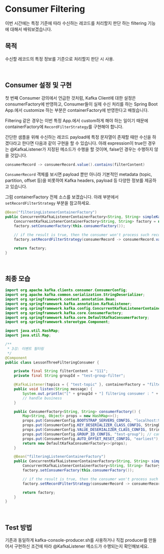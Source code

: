 # Consumer Filtering
이번 시간에는 특정 기준에 따라 수신하는 레코드를 처리할지 판단 하는 filtering 기능에 대해서 배워보겠습니다.


## 목적
수신할 레코드의 특정 정보를 기준으로 처리할지 판단 시 사용.

<br/>

## Consumer 설정 및 구현
첫 번째 Consumer 강의에서 언급한 것처럼, Kafka Client에 대한 설정은 consumerFactory에 반영하고,
Consumer들이 실제 수신 처리를 하는 Spring Boot App.에서 customize 하는 부분은 containerFactory에 반영한다고 배웠습니다. 

Filtering 같은 경우는 이번 특정 App.에서 custom하게 해야 하는 일이기 때문에 containerFactory에 `RecordFilterStrategy`를 구현해야 합니다.

간단한 샘플을 위해 수신하는 레코드 payload에 특정 문자열이 존재할 때만 수신을 하겠다라고 한다면 다음과 같이 구현을 할 수 있습니다. 아래 expression이 true인 경우는 @KafkaListener가 지정된 메소드가 수행을 할 것이며, false인 경우는 수행하지 않을 것입니다.

```java
consumerRecord -> consumerRecord.value().contains(filterContent)
```

`ConsumerRecord` 객체를 보시면 payload 뿐만 아니라 기본적인 metadata (topic, partition, offset 등)을 비롯하여 Kafka headers, payload 등 다양한 정보를 제공하고 있습니다.


그럼 containerFactory 전체 소스를 보겠습니다. 아래 부분에서 `setRecordFilterStrategy` 부분을 참고하세요.
```java
@Bean("filteringListenerContainerFactory")
public ConcurrentKafkaListenerContainerFactory<String, String> simpleKafkaListenerContainerFactory() {
    ConcurrentKafkaListenerContainerFactory<String, String> factory = new ConcurrentKafkaListenerContainerFactory<>();
    factory.setConsumerFactory(this.consumerFactory());

    // if the result is true, then the consumer won't process such record
    factory.setRecordFilterStrategy(consumerRecord -> consumerRecord.value().contains(filterContent));

    return factory;
}
```

<br/>

## 최종 모습
```java
import org.apache.kafka.clients.consumer.ConsumerConfig;
import org.apache.kafka.common.serialization.StringDeserializer;
import org.springframework.context.annotation.Bean;
import org.springframework.kafka.annotation.KafkaListener;
import org.springframework.kafka.config.ConcurrentKafkaListenerContainerFactory;
import org.springframework.kafka.core.ConsumerFactory;
import org.springframework.kafka.core.DefaultKafkaConsumerFactory;
import org.springframework.stereotype.Component;

import java.util.HashMap;
import java.util.Map;

/**
 * 3강: 이벤트 필터링
 */
@Component
public class LessonThreeFilteringConsumer {

    private final String filterContent = "111";
    private final String groupId = "test-group-filter";

    @KafkaListener(topics = { "test-topic" }, containerFactory = "filteringListenerContainerFactory", groupId = groupId)
    public void listen(String message) {
        System.out.println("[" + groupId + "] filtering consumer : " + message);
        // handle business
    }

    public ConsumerFactory<String, String> consumerFactory() {
        Map<String, Object> props = new HashMap<>();
        props.put(ConsumerConfig.BOOTSTRAP_SERVERS_CONFIG, "localhost:9092");
        props.put(ConsumerConfig.KEY_DESERIALIZER_CLASS_CONFIG, StringDeserializer.class);
        props.put(ConsumerConfig.VALUE_DESERIALIZER_CLASS_CONFIG, StringDeserializer.class);
        props.put(ConsumerConfig.GROUP_ID_CONFIG, "test-group"); // can be overridden by groupId parameter in @KafkaListener
        props.put(ConsumerConfig.AUTO_OFFSET_RESET_CONFIG, "earliest");
        return new DefaultKafkaConsumerFactory<>(props);
    }

    @Bean("filteringListenerContainerFactory")
    public ConcurrentKafkaListenerContainerFactory<String, String> simpleKafkaListenerContainerFactory() {
        ConcurrentKafkaListenerContainerFactory<String, String> factory = new ConcurrentKafkaListenerContainerFactory<>();
        factory.setConsumerFactory(this.consumerFactory());

        // if the result is true, then the consumer won't process such record
        factory.setRecordFilterStrategy(consumerRecord -> consumerRecord.value().contains(filterContent));

        return factory;
    }
}
```

<br/>

## Test 방법 
기존과 동일하게 kafka-console-producer.sh를 사용하거나 직접 producer를 만들어서 구현하신 조건에 따라 @KafkaListener 메소드가 수행되는지 확인해보세요.

